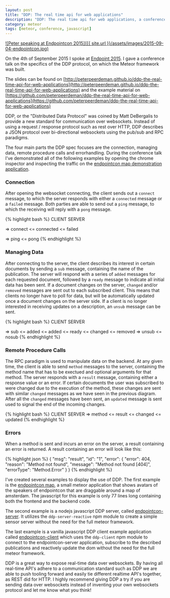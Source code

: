 ```yaml
---
layout: post
title: "DDP: The real time api for web applications"
description: "DDP: The real time api for web applications, a conference talk given at Endpointcon 2015"
category: meteor
tags: [meteor, conference, javascript]
---
```



[![Peter speaking at Endpointcon 2015]({{ site.url }}/assets/images/2015-09-04-endpointcon.jpg)](https://www.flickr.com/photos/peterpeerdeman/20579039463/in/dateposted/)

On the 4th of September 2015 I spoke at [Endpoint 2015](http://www.endpointcon.com/). I gave a conference talk on the specifics of the DDP protocol, on which the Meteor framework was built.

The slides can be found on [http://peterpeerdeman.github.io/ddp-the-real-time-api-for-web-applications](http://peterpeerdeman.github.io/ddp-the-real-time-api-for-web-applications) and the example material on [https://github.com/peterpeerdeman/ddp-the-real-time-api-for-web-applications](https://github.com/peterpeerdeman/ddp-the-real-time-api-for-web-applications)

DDP, or the "Distributed Data Protocol" was coined by Matt DeBergalis to provide a new standard for communication over websockets. Instead of using a request / response protocol such as rest over HTTP, DDP describes a JSON protocol over bi-directional websockets using the pub/sub and RPC paradigms.

The four main parts the DDP spec focuses are the connection, managing data, remote procedure calls and errorhandling. During the conference talk I've demonstrated all of the following examples by opening the chrome inspector and inspecting the traffic on the [endpointcon map demonstration application](http://endpoint15.meteor.com).

### Connection

After opening the websocket connecting, the client sends out a `connect` message, to which the server responds with either a `connected` message or a `failed` message. Both parties are able to send out a `ping` message, to which the receiving will reply with a `pong` message.

{% highlight bash %}
CLIENT          SERVER

=> connect
                <= connected
                <= failed

=> ping
                <= pong
{% endhighlight %}

### Managing Data

After connecting to the server, the client describes its interest in certain documents by sending a `sub` message, containing the name of the publication. The server will respond with a series of `added` messages for each requested document, followed by a `ready` message to indicate all initial data has been sent. If a document changes on the server, `changed` and/or `removed` messages are sent out to each subscribed client. This means that clients no longer have to poll for data, but will be automatically updated once a document changes on the server side. If a client is no longer interested in receiving updates on a description, an `unsub` message can be sent.

{% highlight bash %}
CLIENT          SERVER

=> sub
                <= added
                <= added
                <= ready
                <= changed
                <= removed
=> unsub
                <= nosub
{% endhighlight %}

### Remote Procedure Calls

The RPC paradigm is used to manipulate data on the backend. At any given time, the client is able to send `method` messages to the server, containing the method name that has to be exectued and optional arguments for that method. The server responds with a `result` message, containing either a response value or an error. If certain documents the user was subscribed to were changed due to the execution of the method, these changes are sent with similar `changed` messages as we have seen in the previous diagram. After all the `changed` messages have been sent, an `updated` message is sent used to signal the end of the incoming changes.
 
{% highlight bash %}
CLIENT          SERVER
=> method
                <= result
                <= changed
                <= updated
{% endhighlight %}
### Errors

When a method is sent and incurs an error on the server, a result containing an error is returned. A result containing an error will look like this:

{% highlight json %}
{
    "msg": "result",
    "id": "1",
    "error": {
        "error": 404,
        "reason": "Method not found",
        "message": "Method not found [404]",
        "errorType": "Method.Error"
    }
}
{% endhighlight %}

I've created several examples to display the use of DDP. The first example is the [endpointcon map](https://github.com/peterpeerdeman/ddp-the-real-time-api-for-web-applications/tree/gh-pages/examples/endpointcon-map), a small meteor application that shows avatars of the speakers of endpointcon that are draggable around a map of amsterdam. The javascript for this example is only 77 lines long containing both the frontend and the backend code.

The second example is a nodejs javascript DDP server, called [endpointcon-server](https://github.com/peterpeerdeman/ddp-the-real-time-api-for-web-applications/tree/gh-pages/examples/endpointcon-server). It utilizes the `ddp-server-reactive` npm module to create a simple sensor server without the need for the full meteor framework.

The last example is a vanilla javascript DDP client example application called [endpointcon-client](https://github.com/peterpeerdeman/ddp-the-real-time-api-for-web-applications/tree/gh-pages/examples/endpointcon-client) which uses the `ddp-client` npm module to connect to the endpointcon-server application, subscribe to the described publications and reactively update the dom without the need for the full meteor framework.

DDP is a great way to expose real-time data over websockets. By having all real-time API's adhere to a communication standard such as DDP we are able to push tooling forward and easily tie different realtime API's together, as REST did for HTTP. I highly recommend giving DDP a try if you are sending data over websockets instead of inventing your own websockets protocol and let me know what you think!
